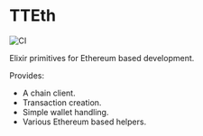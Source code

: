 # TTEth

![CI](https://github.com/tableturn/tt_eth/actions/workflows/main.yml/badge.svg)

Elixir primitives for Ethereum based development.

Provides:

- A chain client.
- Transaction creation.
- Simple wallet handling.
- Various Ethereum based helpers.
